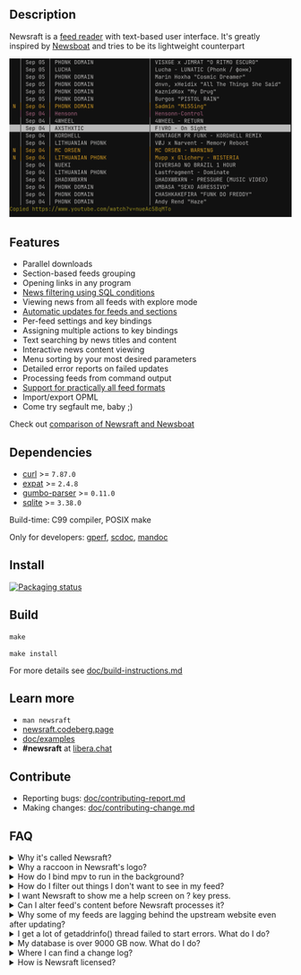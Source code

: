 ## Description

Newsraft is a [feed reader](https://en.wikipedia.org/wiki/News_aggregator) with
text-based user interface. It's greatly inspired by
[Newsboat](https://www.newsboat.org) and tries to be its lightweight counterpart

![Newsraft in action](doc/newsraft.png)

## Features

* Parallel downloads
* Section-based feeds grouping
* Opening links in any program
* [News filtering using SQL conditions](https://newsraft.codeberg.page/#item-rule_(*))
* Viewing news from all feeds with explore mode
* [Automatic updates for feeds and sections](https://newsraft.codeberg.page/#reload-period_(*))
* Per-feed settings and key bindings
* Assigning multiple actions to key bindings
* Text searching by news titles and content
* Interactive news content viewing
* Menu sorting by your most desired parameters
* Detailed error reports on failed updates
* Processing feeds from command output
* [Support for practically all feed formats](https://newsraft.codeberg.page/#FORMATS_SUPPORT)
* Import/export OPML
* Come try segfault me, baby ;)

Check out [comparison of Newsraft and Newsboat](https://codeberg.org/newsraft/newsraft/src/branch/main/doc/comparison-newsboat.md)

## Dependencies

* [curl](https://curl.se) >= `7.87.0`
* [expat](https://github.com/libexpat/libexpat) >= `2.4.8`
* [gumbo-parser](https://codeberg.org/gumbo-parser/gumbo-parser) >= `0.11.0`
* [sqlite](https://www.sqlite.org) >= `3.38.0`

Build-time: C99 compiler, POSIX make

Only for developers: [gperf](https://www.gnu.org/software/gperf), [scdoc](https://git.sr.ht/~sircmpwn/scdoc), [mandoc](https://mandoc.bsd.lv)

## Install

[![Packaging status](https://repology.org/badge/vertical-allrepos/newsraft.svg?columns=4)](https://repology.org/project/newsraft/versions)

## Build

```
make
```
```
make install
```

For more details see [doc/build-instructions.md](https://codeberg.org/newsraft/newsraft/src/branch/main/doc/build-instructions.md)

## Learn more

* `man newsraft`
* [newsraft.codeberg.page](https://newsraft.codeberg.page)
* [doc/examples](https://codeberg.org/newsraft/newsraft/src/branch/main/doc/examples)
* **#newsraft** at [libera.chat](https://libera.chat)

## Contribute

* Reporting bugs: [doc/contributing-report.md](https://codeberg.org/newsraft/newsraft/src/branch/main/doc/contributing-report.md)
* Making changes: [doc/contributing-change.md](https://codeberg.org/newsraft/newsraft/src/branch/main/doc/contributing-change.md)

## FAQ

<details>
	<summary>Why it's called Newsraft?</summary>
	This is a rip-off of <a href="https://www.newsboat.org">Newsboat</a>, replacing "boat" with "raft", which emphasizes a smaller codebase.
</details>

<details>
	<summary>Why a raccoon in Newsraft's logo?</summary>
	Because it's cute, dummy.
</details>

<details>
	<summary>How do I bind mpv to run in the background?</summary>
	<pre>bind m exec setsid mpv --terminal=no "%l" &amp;</pre>
</details>

<details>
	<summary>How do I filter out things I don't want to see in my feed?</summary>
	See <a href="https://newsraft.codeberg.page/#item-rule_(*)">item-rule</a> setting.
</details>

<details>
	<summary>I want Newsraft to show me a help screen on ? key press.</summary>
	Easy. Just put this into your <code>config</code> file:
	<pre>bind ? exec man newsraft</pre>
</details>

<details>
	<summary>Can I alter feed's content before Newsraft processes it?</summary>
	Yes, you can do practically anything before Newsraft takes over. It's done
	via shell interlayer: any shell command in between of <code>$(</code>
	and <code>)</code> will be executed on reload and its standard output will
	be taken for a feed content. Here are examples of such feeds:<br><br>
	<pre>$(gemget -sq gemini://example.org/feed.xml) "Simple blog"</pre>
	<pre>$($HOME/bin/html2rss http://example.org/index.html) "Local news"</pre>
</details>

<details>
	<summary>Why some of my feeds are lagging behind the upstream website even after updating?</summary>
	Some web servers ask Newsraft to withhold content to reduce network load. Newsraft fulfills these web server wishes by default. There are settings to disable Newsraft's respect for web servers and make it a bad boy, if you are that kind of person.
</details>

<details>
	<summary>I get a lot of getaddrinfo() thread failed to start errors. What do I do?</summary>
	Usually it happens because your setup can't handle many concurrent DNS resolves. Try to reduce the value of setting <code>download-max-connections</code>.
</details>

<details>
	<summary>My database is over 9000 GB now. What do I do?</summary>
	<ul>
		<li>Set capacity limit on some of your heavy feeds via <a href="https://newsraft.codeberg.page/#item-limit_(*)">item-limit</a> setting</li>
		<li>Delete cache of feeds you unsubscribed from with <code>newsraft -e purge-abandoned</code></li>
	</ul>
</details>

<details>
	<summary>Where I can find a change log?</summary>
	See <a href="https://codeberg.org/newsraft/newsraft/src/branch/main/doc/changes.md">doc/changes.md</a> file.
</details>

<details>
	<summary>How is Newsraft licensed?</summary>
	The license is <a href="https://codeberg.org/newsraft/newsraft/src/branch/main/doc/license.txt">ISC</a> because its name is sweet.
</details>

